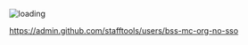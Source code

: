 ![loading](https://github.com/bss-mc-org-no-sso/.github/assets/117171930/453e7147-6456-4a53-a988-36ea4730122a)

https://admin.github.com/stafftools/users/bss-mc-org-no-sso
